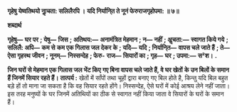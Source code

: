 **गृहेषु येष्वतिथयो नाॢचता: सलिलैरपि ।** **यदि निर्यानि्त ते नूनं फेरुराजगृहोपमा: ॥ ७॥** 

**शब्दार्थ** 

**गृहेषु—** **घर पर** **; येषु—** **जिस** **; अतिथय:—** **अनामंत्रित मेहमान** **; न—** **नहीं** **; अॢचता:—** **स्वागत किये गये** **; सलिलै: अपि—** **कम से** **कम एक गिलास जल देकर के** **; यदि—** **यदि** **; निर्यानि्त—** **वापस चले जाते हैं** **; ते—** **ऐसा गृहस्थ जीवन** **; नूनम्—** **निस्सन्देह** **; फेरु-** **राज—** **सियारों का** **; गृह—** **घर** **; उपमा:—** **स²श।** **.** 

**जिन घरों से मेहमान एक गिलास जल भेंट किए गए बिना वापस चले जाते हैं, वे घर खेतों** **के उन बिलों के समान हैं जिनमें सियार रहते हैं।** **तात्पर्य :** खेतों में साँपों तथा चूहों द्वारा बनाए गए बिल होते है, किन्तु यदि बिल बहुत बड़े हों तो माना जा सकता है कि वह सियार रहते होंगे। निस्सन्देह, ऐसे घरों में कोई आश्रय लेने नहीं जाता। इस तरह मनुष्यों के घर जिनमें अतिथियों का ठीक से स्वागत नहीं किया जाता वे सियारों के घरों के समान हैं।  